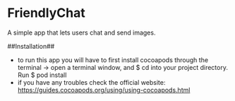 # FriendlyChat
A simple app that lets users chat and send images.


##Installation##

- to run this app you will have to first install cocoapods through the terminal -> open a terminal window, and $ cd into your project directory. Run $ pod install
- if you have any troubles check the official website: https://guides.cocoapods.org/using/using-cocoapods.html

